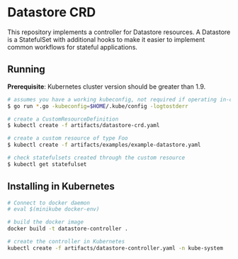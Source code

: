 # Datastore CRD

This repository implements a controller for Datastore resources. A Datastore is a StatefulSet with additional hooks
to make it easier to implement common workflows for stateful applications.

## Running

**Prerequisite**: Kubernetes cluster version should be greater than 1.9.

```sh
# assumes you have a working kubeconfig, not required if operating in-cluster
$ go run *.go -kubeconfig=$HOME/.kube/config -logtostderr

# create a CustomResourceDefinition
$ kubectl create -f artifacts/datastore-crd.yaml

# create a custom resource of type Foo
$ kubectl create -f artifacts/examples/example-datastore.yaml

# check statefulsets created through the custom resource
$ kubectl get statefulset
```

## Installing in Kubernetes

```sh
# Connect to docker daemon
# eval $(minikube docker-env)

# build the docker image
docker build -t datastore-controller .

# create the controller in Kubernetes
kubectl create -f artifacts/datastore-controller.yaml -n kube-system
```
